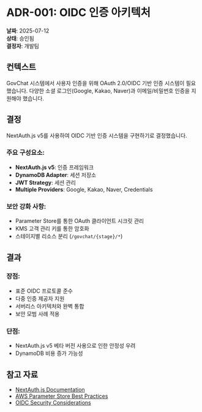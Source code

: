 # ADR-001: OIDC 인증 아키텍처

**날짜**: 2025-07-12  
**상태**: 승인됨  
**결정자**: 개발팀

## 컨텍스트

GovChat 시스템에서 사용자 인증을 위해 OAuth 2.0/OIDC 기반 인증 시스템이 필요했습니다. 다양한 소셜 로그인(Google, Kakao, Naver)과 이메일/비밀번호 인증을 지원해야 했습니다.

## 결정

NextAuth.js v5를 사용하여 OIDC 기반 인증 시스템을 구현하기로 결정했습니다.

### 주요 구성요소:
- **NextAuth.js v5**: 인증 프레임워크
- **DynamoDB Adapter**: 세션 저장소
- **JWT Strategy**: 세션 관리
- **Multiple Providers**: Google, Kakao, Naver, Credentials

### 보안 강화 사항:
- Parameter Store를 통한 OAuth 클라이언트 시크릿 관리
- KMS 고객 관리 키를 통한 암호화
- 스테이지별 리소스 분리 (`/govchat/{stage}/*`)

## 결과

### 장점:
- 표준 OIDC 프로토콜 준수
- 다중 인증 제공자 지원
- 서버리스 아키텍처와 완벽 통합
- 보안 모범 사례 적용

### 단점:
- NextAuth.js v5 베타 버전 사용으로 인한 안정성 우려
- DynamoDB 비용 증가 가능성

## 참고 자료

- [NextAuth.js Documentation](https://next-auth.js.org/)
- [AWS Parameter Store Best Practices](https://docs.aws.amazon.com/systems-manager/latest/userguide/security-best-practices.html)
- [OIDC Security Considerations](https://openid.net/specs/openid-connect-core-1_0.html#Security)